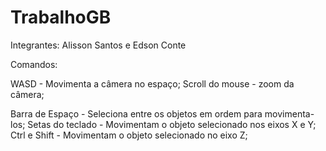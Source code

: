 # TrabalhoGB
Integrantes: Alisson Santos e Edson Conte

Comandos:

WASD - Movimenta a câmera no espaço;
Scroll do mouse - zoom da câmera;

Barra de Espaço - Seleciona entre os objetos em ordem para movimenta-los;
Setas do teclado - Movimentam o objeto selecionado nos eixos X e Y;
Ctrl e Shift - Movimentam o objeto selecionado no eixo Z;
